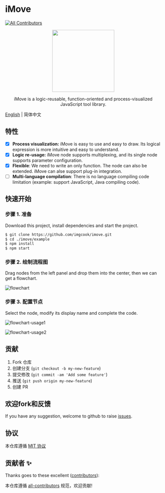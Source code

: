 # iMove

<!-- ALL-CONTRIBUTORS-BADGE:START - Do not remove or modify this section -->
[![All Contributors](https://img.shields.io/badge/all_contributors-0-orange.svg?style=flat-square)](#contributors-)
<!-- ALL-CONTRIBUTORS-BADGE:END -->

<div align="center">
  <img src="https://ss1.bdstatic.com/70cFuXSh_Q1YnxGkpoWK1HF6hhy/it/u=3874775950,1064987171&fm=26&gp=0.jpg" width="200px">
</div>

<p align="center">
  iMove is a logic-reusable, function-oriented and process-visualized JavaScript tool library.
</p>

[English](./README.en-US.md) | 简体中文

## 特性

- [x] **Process visualization:** iMove is easy to use and easy to draw. Its logical expression is more intuitive and easy to understand.
- [x] **Logic re-usage:** iMove node supports multiplexing, and its single node supports parameter configuration.
- [x] **Flexible**: We need to write an only function. The node can also be extended. iMove can alse support plug-in integration.
- [ ] **Multi-language compilation**: There is no language compiling code limitation (example: support JavaScript, Java compiling code).

## 快速开始

### 步骤 1. 准备

Download this project, install dependencies and start the project.

```bash
$ git clone https://github.com/imgcook/imove.git
$ cd ./imove/example
$ npm install
$ npm start
```

### 步骤 2. 绘制流程图

Drag nodes from the left panel and drop them into the center, then we can get a flowchart.

![flowchart](https://img.alicdn.com/tfs/TB1aoYe4pP7gK0jSZFjXXc5aXXa-3090-1806.jpg)

### 步骤 3. 配置节点

Select the node, modify its display name and complete the code.

![flowchart-usage1](https://img.alicdn.com/tfs/TB1z6DKoZieb18jSZFvXXaI3FXa-1924-1125.png)

![flowchart-usage2](https://img.alicdn.com/tfs/TB1lC26tTM11u4jSZPxXXahcXXa-1924-1125.png)

## 贡献

1. Fork 仓库
2. 创建分支 (`git checkout -b my-new-feature`)
3. 提交修改 (`git commit -am 'Add some feature'`)
4. 推送 (`git push origin my-new-feature`)
5. 创建 PR

## 欢迎fork和反馈

If you have any suggestion, welcome to github to raise [issues](https://github.com/imgcook/imove/issues).

## 协议

本仓库遵循 [MIT 协议](http://www.opensource.org/licenses/MIT)

## 贡献者 ✨

Thanks goes to these excellent ([contributors](https://allcontributors.org/docs/en/emoji-key)):

<!-- ALL-CONTRIBUTORS-LIST:START - Do not remove or modify this section -->
<!-- prettier-ignore-start -->
<!-- markdownlint-disable -->
<!-- markdownlint-restore -->
<!-- prettier-ignore-end -->
<!-- ALL-CONTRIBUTORS-LIST:END -->

本仓库遵循 [all-contributors](https://github.com/all-contributors/all-contributors) 规范，欢迎贡献!
